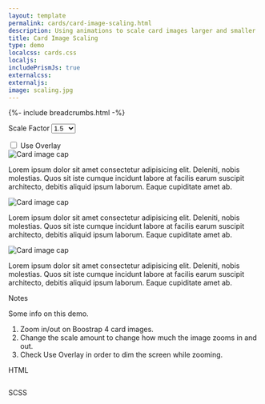 ```yaml
---
layout: template
permalink: cards/card-image-scaling.html
description: Using animations to scale card images larger and smaller
title: Card Image Scaling
type: demo
localcss: cards.css
localjs:
includePrismJs: true
externalcss:
externaljs:
image: scaling.jpg
---
```


{%- include breadcrumbs.html -%}


<label for="factor">Scale Factor</label>
<select class="custom-select w-10" id="factor" name="factor">
	<option value="1.25">
		1.25
	</option>
	<option value="1.5" selected>
		1.5
	</option>
	<option value="2">
		2
	</option>
</select>
<div class="custom-control custom-checkbox">
    <input type="checkbox" class="custom-control-input" id="cbox">
    <label class="custom-control-label" for="cbox">Use Overlay</label>
</div>

<div class="row">
	<div class="col-md-4">
		<div class="card card-img-zoom">
			<img alt="Card image cap" class="img-fluid card-img-top" src="https://www.cdc.gov/dhdsp/maps/images/hd_all.jpg">
			<div class="card-body">
				<p>Lorem ipsum dolor sit amet consectetur adipisicing elit. Deleniti, nobis molestias. Quos sit iste cumque incidunt labore at facilis earum suscipit architecto, debitis aliquid ipsum laborum. Eaque cupiditate amet ab.</p>
			</div>
		</div>
	</div>
	<div class="col-md-4">
		<div class="card card-img-zoom">
			<img alt="Card image cap" class="img-fluid card-img-top" src="https://www.cdc.gov/obesity/data/brfss_2018_ob_white.svg">
			<div class="card-body">
				<p>Lorem ipsum dolor sit amet consectetur adipisicing elit. Deleniti, nobis molestias. Quos sit iste cumque incidunt labore at facilis earum suscipit architecto, debitis aliquid ipsum laborum. Eaque cupiditate amet ab.</p>
			</div>
		</div>
	</div>
	<div class="col-md-4">
		<div class="card card-img-zoom">
			<img alt="Card image cap" class="img-fluid card-img-top" src="https://www.cdc.gov/dhdsp/maps/images/sd_unemployment.jpg">
			<div class="card-body">
				<p>Lorem ipsum dolor sit amet consectetur adipisicing elit. Deleniti, nobis molestias. Quos sit iste cumque incidunt labore at facilis earum suscipit architecto, debitis aliquid ipsum laborum. Eaque cupiditate amet ab.</p>
			</div>
		</div>
	</div>
</div>

<script id="rendered-js">
    window.addEventListener( 'DOMContentLoaded', function() {
        ( function( $ ) {

            var factor = 2,     // the amount of zoom
                scale = 0;      // the zoom level

            $( '.card-img-zoom .img-fluid' ).on( 'mousedown', function( event ) {
                // if animating, don't allow more clicking
            	if ( $( ':animated' ).length ) {
            		return false;
                }

                // reset all of the images
                $( '.card-img-zoom .img-fluid' )
                    .css( 'z-index', '0' )
                    .not( this ).removeAttr( 'style' ).prev( '.reset' ).hide();

                // put this over most other things
                $( this ).css( 'z-index', '9998' );

                // handle which mouse button was clicked
            	switch ( event.which ) {
            		case 1:
                        // zooming in
            			$( this ).css( 'cursor', 'zoom-in' );
            			scale++;
            			$( this ).animate( {
            				width: $( this ).width() * $( '#factor' ).val()
            			}, function() {
            				if ( 0 === scale ) {
            					$( this ).attr( 'style', '' )
            				}
            			} );
            			break;
            		case 3:
            			$( this ).css( 'cursor', 'zoom-out' );
            			if ( 0 === scale ) {
            				return false;
            			}
            			scale--;
            			$( this ).animate( {
            				width: $( this ).width() / $( '#factor' ).val()
            			}, function() {
            				if ( 0 === scale ) {
            					$( this ).attr( 'style', '' )
            				}
            			} );
            			break;
            		default:
            	}
            	if ( 0 === scale ) {
            		$( this ).prev( '.reset' ).hide();
            		$( '#overlay' ).hide();
            	} else {
            		$( this ).prev( '.reset' ).show();
            		if ( $( '#cbox' ).is( ':checked' ) ) {
            			$( '#overlay' ).show();
            		}
            	}
            } ).on( 'contextmenu', function() {
            	return false;
            } );
            $( '.card-img-zoom .img-fluid' ).before( '<a class="btn reset" href="#">reset</a>' );
            $( 'body' ).append( '<div id="overlay"></div>' )
            $( '.reset' ).on( 'click', function() {
            	$( this ).next( '.card-img-zoom .img-fluid' ).attr( 'style', '' ).css( 'cursor', 'zoom-in' );
            	$( this ).hide();
            	$( '#overlay' ).hide();
            	scale = 0;
            } );

        } )( jQuery );
    } );
</script>

<div aria-multiselectable="true" class="accordion indicator-plus accordion-white mb-3 mt-3" id="accordion-4" role="tabpanel">
	<div class="card">
		<div aria-expanded="false" class="card-header collapsed" data-target="#accordion-4-collapse-3" data-toggle="collapse" id="accordion-4-card-3" role="tab">
			<a class="card-title" data-controls="accordion-4-collapse-3">Notes</a>
		</div>
		<div aria-labelledby="accordion-4-card-3" class="collapse show" id="accordion-4-collapse-3" role="tabpanel">
			<div class="card-body">
				<p>Some info on this demo.</p>
				<ol>
					<li>Zoom in/out on Boostrap 4 card images.</li>
                    <li>Change the scale amount to change how much the image zooms in and out.</li>
                    <li>Check Use Overlay in order to dim the screen while zooming.</li>
				</ol>
			</div>
		</div>
	</div>
	<div class="card">
		<div aria-expanded="false" class="card-header collapsed" data-target="#accordion-4-collapse-1" data-toggle="collapse" id="accordion-4-card-1" role="tab">
			<a class="card-title" data-controls="accordion-4-collapse-1">HTML</a>
		</div>
		<div aria-labelledby="accordion-4-card-1" class="collapse" id="accordion-4-collapse-1" role="tabpanel">
			<div class="card-body">
				<div class="row">
					<div class="col">
                        <pre><code class="language-markup line-numbers"><script type="prism-html-markup"><div class="card card-img-zoom">
    <img alt="Card image cap" class="img-fluid card-img-top" src="https://www.cdc.gov/obesity/data/brfss_2018_ob_white.svg">
    <div class="card-body">
        <p>Lorem ipsum dolor sit amet consectetur adipisicing elit. Deleniti, nobis molestias. Quos sit iste cumque incidunt labore at facilis earum suscipit architecto, debitis aliquid ipsum laborum. Eaque cupiditate amet ab.</p>
    </div>
</div></script></code></pre>
					</div>
				</div>
			</div>
		</div>
	</div>
	<div class="card">
		<div aria-expanded="false" class="card-header collapsed" data-target="#accordion-4-collapse-2" data-toggle="collapse" id="accordion-4-card-2" role="tab">
			<a class="card-title" data-controls="accordion-4-collapse-2">SCSS</a>
		</div>
		<div aria-labelledby="accordion-4-card-2" class="collapse" id="accordion-4-collapse-2" role="tabpanel">
			<div class="card-body">
				<div class="row">
					<div class="col">
						<pre><code class="language-css line-numbers"><script type="prism-html-markup">.card-img-zoom {
    position: relative;
    .img-fluid {
        display: block;
        cursor: zoom-in;
        float: left;
        max-width: initial;
    }
    a.reset {
        background: rgba(0,0,0,0.75);
        color: #fff;
        font-weight: bold;
        padding: 2px 10px;
        z-index: 9999;
        position: absolute;
        display: none;
        margin: 2px
    }
}

#overlay {
    position: fixed;
    display: none;
    width: 100%;
    height: 100%;
    top: 0;
    left: 0;
    right: 0;
    bottom: 0;
    background-color: rgba(0,0,0,0.5);
    z-index: 2;
    cursor: pointer;
}</script></code></pre>
					</div>
				</div>
			</div>
		</div>
	</div>
</div>
